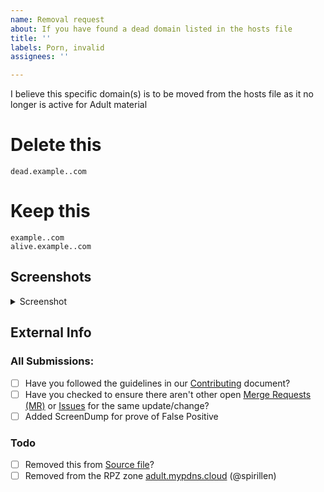 ```yaml
---
name: Removal request
about: If you have found a dead domain listed in the hosts file
title: ''
labels: Porn, invalid
assignees: ''

---
```


I believe this specific domain(s) is to be moved from the hosts file as it no longer is active for Adult material

# Delete this
```
dead.example..com
```

# Keep this
```
example..com
alive.example..com
```

## Screenshots

<details><Summary>Screenshot</summary>



</details>

## External Info
<!-- if you have found your submission elsewhere, Please credit it by pasting a link here --->



### All Submissions:
- [ ] Have you followed the guidelines in our [Contributing](CONTRIBUTING.md) document?
- [ ] Have you checked to ensure there aren't other open
	[Merge Requests (MR)](../merge_requests) or [Issues](../issues) for
	the same update/change?
- [ ] Added ScreenDump for prove of False Positive

### Todo
- [ ] Removed this from [Source file](submit_here/hosts.txt)?
- [ ] Removed from the RPZ zone [adult.mypdns.cloud](https://www.mypdns.org/wiki/RpzList#adult.mypdns.cloud) (@spirillen)
